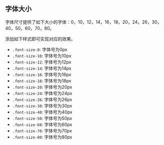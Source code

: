 ## 字体大小
字体尺寸提供了如下大小的字体：0，10，12，14，16，18，20，24，26，30，40，50，60，70，80。

添加如下样式即可实现对应的效果。

* `.font-size-0`: 字体号为0px
* `.font-size-10`: 字体号为10px
* `.font-size-12`: 字体号为12px
* `.font-size-14`: 字体号为14px
* `.font-size-16`: 字体号为16px
* `.font-size-18`: 字体号为18px
* `.font-size-20`: 字体号为20px
* `.font-size-24`: 字体号为24px
* `.font-size-26`: 字体号为26px
* `.font-size-30`: 字体号为30px
* `.font-size-40`: 字体号为40px
* `.font-size-50`: 字体号为50px
* `.font-size-60`: 字体号为60px
* `.font-size-70`: 字体号为70px
* `.font-size-80`: 字体号为80px
